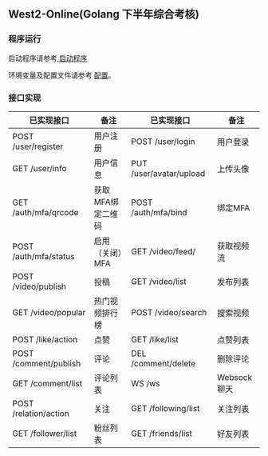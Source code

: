 ## West2-Online(Golang 下半年综合考核)

### 程序运行
启动程序请参考,[启动程序](docs/launch.md)

环境变量及配置文件请参考 [配置](docs/config.md)。

### 接口实现

| 已实现接口                   | 备注         | 已实现接口                   | 备注         |
|-------------------------|------------|-------------------------|------------|
| POST /user/register     | 用户注册       | POST /user/login        | 用户登录       |
| GET /user/info          | 用户信息       | PUT /user/avatar/upload | 上传头像       |
| GET /auth/mfa/qrcode    | 获取MFA绑定二维码 | POST /auth/mfa/bind     | 绑定MFA      |
| POST /auth/mfa/status   | 启用（关闭）MFA  | GET /video/feed/        | 获取视频流      |
| POST /video/publish     | 投稿         | GET /video/list         | 发布列表       |
| GET /video/popular      | 热门视频排行榜    | POST /video/search      | 搜索视频       |
| POST /like/action       | 点赞         | GET /like/list          | 点赞列表       |
| POST /comment/publish   | 评论         | DEL /comment/delete     | 删除评论       |
| GET /comment/list       | 评论列表       | WS /ws                  | Websock聊天  |
| POST /relation/action   | 关注         | GET /following/list     | 关注列表       |
| GET /follower/list      | 粉丝列表       | GET /friends/list       | 好友列表       |
